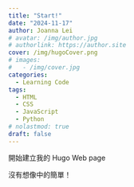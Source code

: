 ```yaml
---
title: "Start!"
date: "2024-11-17"
author: Joanna Lei
# avatar: /img/author.jpg
# authorlink: https://author.site
cover: /img/hugoCover.png
# images:
#   - /img/cover.jpg
categories:
  - Learning Code
tags:
  - HTML
  - CSS
  - JavaScript
  - Python
# nolastmod: true
draft: false
---
```


開始建立我的 Hugo Web page

<!--more-->

沒有想像中的簡單！
